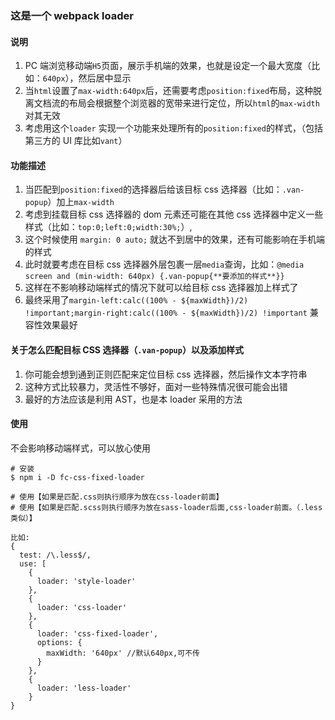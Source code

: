 <!--
 * @Author: your name
 * @Date: 2020-09-12 12:02:57
 * @LastEditTime: 2020-09-13 19:38:33
 * @LastEditors: Please set LastEditors
 * @Description: In User Settings Edit
 * @FilePath: /webpack-code/fc-css-fixed-loader/readme.md
-->

### 这是一个 webpack loader

#### 说明

1. PC 端浏览移动端`H5`页面，展示手机端的效果，也就是设定一个最大宽度（比如：`640px`），然后居中显示
2. 当`html`设置了`max-width:640px`后，还需要考虑`position:fixed`布局，这种脱离文档流的布局会根据整个浏览器的宽带来进行定位，所以`html`的`max-width`对其无效
3. 考虑用这个`loader` 实现一个功能来处理所有的`position:fixed`的样式，（包括第三方的 UI 库比如`vant`）

#### 功能描述

1. 当匹配到`position:fixed`的选择器后给该目标 css 选择器（比如：`.van-popup`）加上`max-width`
2. 考虑到挂载目标 css 选择器的 dom 元素还可能在其他 css 选择器中定义一些样式（比如：`top:0;left:0;width:30%;`）,
3. 这个时候使用 `margin: 0 auto;` 就达不到居中的效果，还有可能影响在手机端的样式
4. 此时就要考虑在目标 css 选择器外层包裹一层`media`查询，比如：`@media screen and (min-width: 640px) {.van-popup{**要添加的样式**}}`
5. 这样在不影响移动端样式的情况下就可以给目标 css 选择器加上样式了
6. 最终采用了`margin-left:calc((100% - ${maxWidth})/2) !important;margin-right:calc((100% - ${maxWidth})/2) !important` 兼容性效果最好

#### 关于怎么匹配目标 CSS 选择器（`.van-popup`）以及添加样式

1. 你可能会想到通到正则匹配来定位目标 css 选择器，然后操作文本字符串
2. 这种方式比较暴力，灵活性不够好，面对一些特殊情况很可能会出错
3. 最好的方法应该是利用 AST，也是本 loader 采用的方法

#### 使用

不会影响移动端样式，可以放心使用

```
# 安装
$ npm i -D fc-css-fixed-loader

# 使用【如果是匹配.css则执行顺序为放在css-loader前面】
# 使用【如果是匹配.scss则执行顺序为放在sass-loader后面,css-loader前面。（.less类似）】

比如:
{
  test: /\.less$/,
  use: [
    {
      loader: 'style-loader'
    },
    {
      loader: 'css-loader'
    },
    {
      loader: 'css-fixed-loader',
      options: {
        maxWidth: '640px' //默认640px,可不传
      }
    },
    {
      loader: 'less-loader'
    }
}

```
